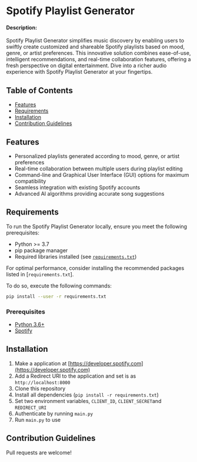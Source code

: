 # Spotify Playlist Generator

#### Description:
 Spotify Playlist Generator simplifies music discovery by enabling users to swiftly create customized and shareable Spotify playlists based on mood, genre, or artist preferences. This innovative solution combines ease-of-use, intelligent recommendations, and real-time collaboration features, offering a fresh perspective on digital entertainment. Dive into a richer audio experience with Spotify Playlist Generator at your fingertips.

## Table of Contents
- [Features](#features)
- [Requirements](#requirements)
- [Installation](#installation)
- [Contribution Guidelines](#contribution-guidelines)


<a name="features"></a>
## Features
- Personalized playlists generated according to mood, genre, or artist preferences
- Real-time collaboration between multiple users during playlist editing
- Command-line and Graphical User Interface (GUI) options for maximum compatibility
- Seamless integration with existing Spotify accounts
- Advanced AI algorithms providing accurate song suggestions

<a name="requirements"></a>
## Requirements
To run the Spotify Playlist Generator locally, ensure you meet the following prerequisites:

- Python >= 3.7
- pip package manager
- Required libraries installed (see [`requirements.txt`](./requirements.txt))

For optimal performance, consider installing the recommended packages listed in [`requirements.txt`].

To do so, execute the following commands:

```bash
pip install --user -r requirements.txt
```


### Prerequisites

- [Python 3.6+](https://www.python.org/downloads/)
- [Spotify](https://www.spotify.com/)



<a name="installation"></a>
## Installation
1. Make a application at [https://developer.spotify.com](https://developer.spotify.com)
2. Add a Redirect URI to the application and set is as `http://localhost:8000`
3. Clone this repository
4. Install all dependencies (`pip install -r requirements.txt`)
5. Set two environment variables, `CLIENT_ID`, `CLIENT_SECRET`and `REDIRECT_URI`
6. Authenticate by running `main.py`
7. Run `main.py` to use


<a name="contribution-guidelines"></a>
## Contribution Guidelines
Pull requests are welcome!
